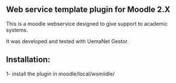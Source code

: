 Web service template plugin for Moodle 2.X
------------------------------------------

This is a moodle webservice designed to give support to academic systems.

It was developed and tested with UemaNet Gestor.

Installation:
-------------
1- install the plugin in moodle/local/wsmiidle/
